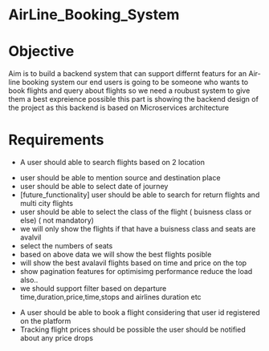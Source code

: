 # AirLine_Booking_System

# Objective
Aim is to build a backend system that can support differnt featurs for an Air-line booking system
our end users is going to be someone who wants to book flights and query about flights
so we need a roubust system to give them a best expreience possible
this part is showing the backend design of the project as this backend is based on Microservices architecture

# Requirements
* A user should able to search flights based on 2 location 
- user should be able to mention source and destination place
- user should be able to select date of journey
- [future_functionality] user should be able to search for return flights and multi city flights
- user should be able to select the class of the flight ( buisness class or else) ( not mandatory)
- we will only show the flights if that have a buisness class and seats are avalvil
- select the numbers of seats 
- based on above data we will show the best flights posible
- will show the best avalavil flights based on time and price on the top
- show pagination features for optimisimg performance reduce the load also..
- we should support filter based on departure time,duration,price,time,stops and airlines duration etc
* A user should be able to book a flight considering that user id registered on the platform
* Tracking flight prices should be possible the user should be notified about any price drops





